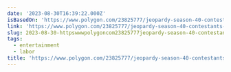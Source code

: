 ```yaml
---
date: '2023-08-30T16:39:22.000Z'
isBasedOn: 'https://www.polygon.com/23825777/jeopardy-season-40-contestants-wga-strike'
link: 'https://www.polygon.com/23825777/jeopardy-season-40-contestants-wga-strike'
slug: 2023-08-30-httpswwwpolygoncom23825777jeopardy-season-40-contestants-wga-strike
tags:
  - entertainment
  - labor
title: 'https://www.polygon.com/23825777/jeopardy-season-40-contestants-wga-strike'
---
```


